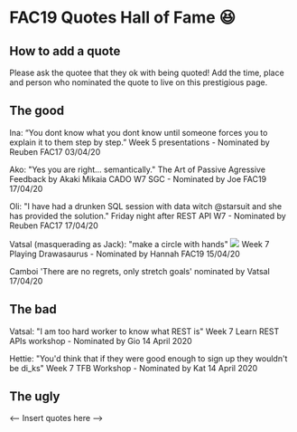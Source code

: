 # FAC19 Quotes Hall of Fame :laughing: 
## How to add a quote 
Please ask the quotee that they ok with being quoted! Add the time, place and person who nominated the quote to live on this prestigious page.


## The good
Ina: “You dont know what you dont know until someone forces you to explain it to them step by step.”
Week 5 presentations - Nominated by Reuben FAC17 03/04/20

Ako: "Yes you are right... semantically." The Art of Passive Agressive Feedback by Akaki Mikaia
CADO W7 SGC - Nominated by Joe FAC19 17/04/20

Oli: "I have had a drunken SQL session with data witch @starsuit and she has provided the solution." 
Friday night after REST API W7 - Nominated by Reuben FAC17 17/04/20

Vatsal (masquerading as Jack): "make a circle with hands"
![](https://i.imgur.com/J7U9Bhf.png)
Week 7 Playing Drawasaurus - Nominated by Hannah FAC19 15/04/20

Camboi 'There are no regrets, only stretch goals' nominated by Vatsal 17/04/20

## The bad 
Vatsal: "I am too hard worker to know what REST is"
Week 7 Learn REST APIs workshop - Nominated by Gio 14 April 2020

Hettie: "You'd think that if they were good enough to sign up they wouldn't be di_ks"
Week 7 TFB Workshop - Nominated by Kat 14 April 2020

## The ugly
<-- Insert quotes here -->
